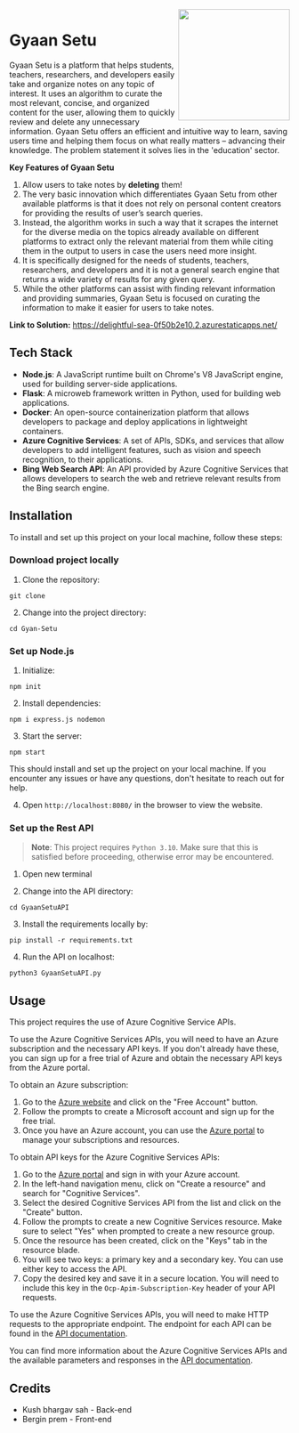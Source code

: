 <img src="https://user-images.githubusercontent.com/87569188/215333808-961707f9-acea-442d-b815-d70336169a55.png" align="right" width="200">

# Gyaan Setu

Gyaan Setu is a platform that helps students, teachers, researchers, and developers easily take and organize notes on any topic of interest. It uses an algorithm to curate the most relevant, concise, and organized content for the user, allowing them to quickly review and delete any unnecessary information. Gyaan Setu offers an efficient and intuitive way to learn, saving users time and helping them focus on what really matters – advancing their knowledge.
The problem statement it solves lies in the 'education' sector.

**Key Features of Gyaan Setu**
1. Allow users to take notes by **deleting** them!
2. The very basic innovation which differentiates Gyaan Setu from other available platforms is that it does not rely on personal content creators for providing the results of user’s search queries.
3. Instead, the algorithm works in such a way that it scrapes the internet for the diverse media on the topics already available on different platforms to extract only the relevant material from them while citing them in the output to users in case the users need more insight.
4. It is specifically designed for the needs of students, teachers, researchers, and developers and it is not a general search engine that returns a wide variety of results for any given query.
5. While the other platforms can assist with finding relevant information and providing summaries, Gyaan Setu is focused on curating the information to make it easier for users to take notes.

**Link to Solution:** https://delightful-sea-0f50b2e10.2.azurestaticapps.net/

## Tech Stack
- **Node.js**: A JavaScript runtime built on Chrome's V8 JavaScript engine, used for building server-side applications.
 - **Flask**: A microweb framework written in Python, used for building web applications.
 - **Docker**: An open-source containerization platform that allows developers to package and deploy applications in lightweight containers.
 - **Azure Cognitive Services**: A set of APIs, SDKs, and services that allow developers to add intelligent features, such as vision and speech recognition, to their applications.
 - **Bing Web Search API**: An API provided by Azure Cognitive Services that allows developers to search the web and retrieve relevant results from the Bing search engine.
 
 
## Installation
To install and set up this project on your local machine, follow these steps:
### Download project locally
1. Clone the repository:
```
git clone 
```
2. Change into the project directory:
```
cd Gyan-Setu
```
### Set up Node.js
1. Initialize:
```
npm init
```
2. Install dependencies:
```
npm i express.js nodemon
```
3. Start the server:
```
npm start
```
This should install and set up the project on your local machine. If you encounter any issues or have any questions, don't hesitate to reach out for help.

4. Open `http://localhost:8080/` in the browser to view the website.

### Set up the Rest API

> **Note**: This project requires `Python 3.10`. Make sure that this is satisfied before proceeding, otherwise error may be encountered.

1. Open new terminal

2. Change into the API directory:
```
cd GyaanSetuAPI
```
3. Install the requirements locally by:
```
pip install -r requirements.txt
```
4. Run the API on localhost:
```
python3 GyaanSetuAPI.py
```

## Usage

This project requires the use of Azure Cognitive Service APIs.

To use the Azure Cognitive Services APIs, you will need to have an Azure subscription and the necessary API keys. If you don't already have these, you can sign up for a free trial of Azure and obtain the necessary API keys from the Azure portal.

To obtain an Azure subscription:

1. Go to the [Azure website](https://azure.microsoft.com/) and click on the "Free Account" button.
2. Follow the prompts to create a Microsoft account and sign up for the free trial.
3. Once you have an Azure account, you can use the [Azure portal](https://portal.azure.com/) to manage your subscriptions and resources.

To obtain API keys for the Azure Cognitive Services APIs:

1. Go to the [Azure portal](https://portal.azure.com/) and sign in with your Azure account.
2. In the left-hand navigation menu, click on "Create a resource" and search for "Cognitive Services".
3. Select the desired Cognitive Services API from the list and click on the "Create" button.
4. Follow the prompts to create a new Cognitive Services resource. Make sure to select "Yes" when prompted to create a new resource group.
5. Once the resource has been created, click on the "Keys" tab in the resource blade.
6. You will see two keys: a primary key and a secondary key. You can use either key to access the API.
7. Copy the desired key and save it in a secure location. You will need to include this key in the `Ocp-Apim-Subscription-Key` header of your API requests.

To use the Azure Cognitive Services APIs, you will need to make HTTP requests to the appropriate endpoint. The endpoint for each API can be found in the [API documentation](https://docs.microsoft.com/en-us/azure/cognitive-services/).

You can find more information about the Azure Cognitive Services APIs and the available parameters and responses in the [API documentation](https://docs.microsoft.com/en-us/azure/cognitive-services/).

## Credits
- Kush bhargav sah - Back-end
- Bergin prem - Front-end
